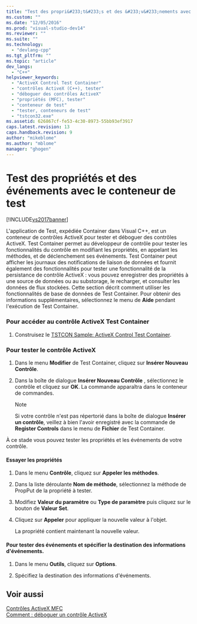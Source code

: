 ```yaml
---
title: "Test des propri&#233;t&#233;s et des &#233;v&#233;nements avec le conteneur de test | Microsoft Docs"
ms.custom: ""
ms.date: "12/05/2016"
ms.prod: "visual-studio-dev14"
ms.reviewer: ""
ms.suite: ""
ms.technology: 
  - "devlang-cpp"
ms.tgt_pltfrm: ""
ms.topic: "article"
dev_langs: 
  - "C++"
helpviewer_keywords: 
  - "ActiveX Control Test Container"
  - "contrôles ActiveX (C++), tester"
  - "déboguer des contrôles ActiveX"
  - "propriétés (MFC), tester"
  - "conteneur de test"
  - "tester, conteneurs de test"
  - "tstcon32.exe"
ms.assetid: 626867cf-fe53-4c30-8973-55bb93ef3917
caps.latest.revision: 13
caps.handback.revision: 9
author: "mikeblome"
ms.author: "mblome"
manager: "ghogen"
---
```

# Test des propri&#233;t&#233;s et des &#233;v&#233;nements avec le conteneur de test
[!INCLUDE[vs2017banner](../assembler/inline/includes/vs2017banner.md)]

L'application de Test, expédiée Container dans Visual C\+\+, est un conteneur de contrôles ActiveX pour tester et déboguer des contrôles ActiveX.  Test Container permet au développeur de contrôle pour tester les fonctionnalités du contrôle en modifiant les propriétés, en appelant les méthodes, et de déclenchement ses événements.  Test Container peut afficher les journaux des notifications de liaison de données et fournit également des fonctionnalités pour tester une fonctionnalité de la persistance de contrôle ActiveX : vous pouvez enregistrer des propriétés à une source de données ou au substorage, le recharger, et consulter les données de flux stockées.  Cette section décrit comment utiliser les fonctionnalités de base de données de Test Container.  Pour obtenir des informations supplémentaires, sélectionnez le menu de **Aide** pendant l'exécution de Test Container.  
  
### Pour accéder au contrôle ActiveX Test Container  
  
1.  Construisez le [TSTCON Sample: ActiveX Control Test Container](../top/visual-cpp-samples.md).  
  
### Pour tester le contrôle ActiveX  
  
1.  Dans le menu **Modifier** de Test Container, cliquez sur **Insérer Nouveau Contrôle**.  
  
2.  Dans la boîte de dialogue **Insérer Nouveau Contrôle** , sélectionnez le contrôle et cliquez sur **OK**.  La commande apparaîtra dans le conteneur de commandes.  
  
    > [!NOTE]
    >  Si votre contrôle n'est pas répertorié dans la boîte de dialogue **Insérer un contrôle**, veillez à bien l'avoir enregistré avec la commande de **Register Controls** dans le menu de **Fichier** de Test Container.  
  
 À ce stade vous pouvez tester les propriétés et les événements de votre contrôle.  
  
#### Essayer les propriétés  
  
1.  Dans le menu **Contrôle**, cliquez sur **Appeler les méthodes**.  
  
2.  Dans la liste déroulante **Nom de méthode**, sélectionnez la méthode de PropPut de la propriété à tester.  
  
3.  Modifiez **Valeur du paramètre** ou **Type de paramètre** puis cliquez sur le bouton de **Valeur Set**.  
  
4.  Cliquez sur **Appeler** pour appliquer la nouvelle valeur à l'objet.  
  
     La propriété contient maintenant la nouvelle valeur.  
  
#### Pour tester des événements et spécifier la destination des informations d'événements.  
  
1.  Dans le menu **Outils**, cliquez sur **Options**.  
  
2.  Spécifiez la destination des informations d'événements.  
  
## Voir aussi  
 [Contrôles ActiveX MFC](../mfc/mfc-activex-controls.md)   
 [Comment : déboguer un contrôle ActiveX](../Topic/How%20to:%20Debug%20an%20ActiveX%20Control.md)